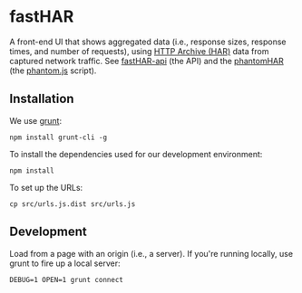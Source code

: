 # fastHAR

A front-end UI that shows aggregated data (i.e., response sizes,
response times, and number of requests), using
[HTTP Archive (HAR)](https://dvcs.w3.org/hg/webperf/raw-file/tip/specs/HAR/Overview.html)
data from captured network traffic. See
[fastHAR-api](https://github.com/cvan/fastHAR-api) (the API) and the
[phantomHAR](https://github.com/cvan/phantomHAR)
(the [phantom.js](http://phantomjs.org/) script).


## Installation

We use [grunt](http://gruntjs.com/):

    npm install grunt-cli -g

To install the dependencies used for our development environment:

    npm install

To set up the URLs:

    cp src/urls.js.dist src/urls.js


## Development

Load from a page with an origin (i.e., a server). If you're running locally,
use grunt to fire up a local server:

    DEBUG=1 OPEN=1 grunt connect
